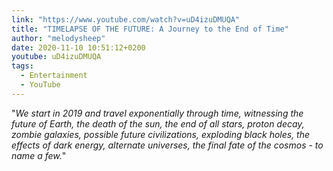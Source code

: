 ```yaml
---
link: "https://www.youtube.com/watch?v=uD4izuDMUQA"
title: "TIMELAPSE OF THE FUTURE: A Journey to the End of Time"
author: "melodysheep"
date: 2020-11-10 10:51:12+0200
youtube: uD4izuDMUQA
tags:
  - Entertainment
  - YouTube
---
```


"_We start in 2019 and travel exponentially through time, witnessing the future of Earth, the death of the sun, the end of all stars, proton decay, zombie galaxies, possible future civilizations, exploding black holes, the effects of dark energy, alternate universes, the final fate of the cosmos - to name a few._"